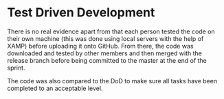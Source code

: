 # Test Driven Development

There is no real evidence apart from that each person tested the code on their own machine (this was done using local servers with the help of XAMP) before uploading it onto GitHub. From there, the code was downloaded and tested by other members and then merged with the release branch before being committed to the master at the end of the sprint. 

The code was also compared to the DoD to make sure all tasks have been completed to an acceptable level.
